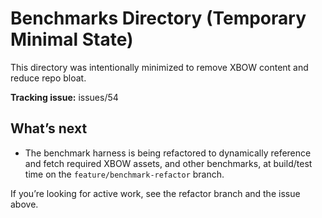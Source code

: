 # Benchmarks Directory (Temporary Minimal State)

This directory was intentionally minimized to remove XBOW content and reduce repo bloat.

**Tracking issue:** 
issues/54

## What’s next
- The benchmark harness is being refactored to dynamically reference and fetch required XBOW assets, and other benchmarks, at build/test time on the `feature/benchmark-refactor` branch.

If you’re looking for active work, see the refactor branch and the issue above.
